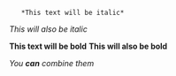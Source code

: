        *This text will be italic*
_This will also be italic_

**This text will be bold**
__This will also be bold__

_You **can** combine them_
